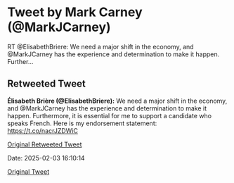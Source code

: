 # Tweet by Mark Carney (@MarkJCarney)

RT @ElisabethBriere: We need a major shift in the economy, and @MarkJCarney has the experience and determination to make it happen. Further…

## Retweeted Tweet

**Élisabeth Brière (@ElisabethBriere):** We need a major shift in the economy, and @MarkJCarney has the experience and determination to make it happen. Furthermore, it is essential for me to support a candidate who speaks French. Here is my endorsement statement: https://t.co/nacrJZDWiC

[Original Retweeted Tweet](https://x.com/ElisabethBriere/status/1885487466355863796)

Date: 2025-02-03 16:10:14

[Original Tweet](https://x.com/MarkJCarney/status/1886447110494560322)
